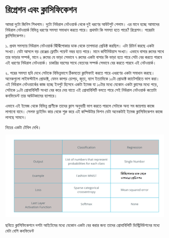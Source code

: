 # রিগ্রেশন এবং ক্লাসিফিকেশন

আমরা দুটো জিনিস শিখলাম। দুটো নিউরাল নেটওয়ার্ক থেকে দুই ধরণের আউটপুট পেলাম। এর মানে হচ্ছে আমাদের নিউরাল নেটওয়ার্ক বিভিন্ন ধরণের সমস্যা সমাধান করতে পারে। প্রথমটা কি সমস্যা হতে পারে?  রিগ্রেশন। পরেরটা  ক্লাসিফিকেশন। 

১. প্রথম সমস্যায় নিউরাল নেটওয়ার্ক ঝিঁঝিঁপোকার ডাক থেকে তাপমাত্রা প্রেডিক্ট করছিল। এটা রিটার্ন করছে একটা সংখ্যা। যেটা আসলে বড় রেঞ্জের ফ্লোটিং পয়েন্ট নম্বর হতে পারে। মানে কন্টিনিউয়াস সংখ্যা। এভাবে বাসার রুমের সাথে তার ভাড়ার সম্পর্ক, মানে ২ রুমের যে ভাড়া সেভাবে ৭ রুমের একটা বাসার কি ভাড়া হতে পারে সেটা বের করতে পারবে এই ধরণের নিউরাল নেটওয়ার্ক। চাকরির বয়সের সাথে বেতনের সম্পর্ক সেভাবে বের করতে পারবে এই নেটওয়ার্ক। 

২. পরের সমস্যা ছবি দেখে সেটাকে বিভিন্নভাগে ঠিকমতো ক্লাসিফাই করতে পারে এধরণের একটা সমাধান করছে। অনেকগুলো লাইফস্টাইল প্রোডাক্ট, যেমন কাপড় চোপড়, জুতা, ব্যাগ ইত্যাদিকে ১০টা প্রোডাক্ট ক্যাটেগরিতে ভাগ করা। এই নিউরাল নেটওয়ার্কের কাজ হচ্ছে ইনপুট হিসেবে একটা ইমেজ যা ১০টার মধ্যে যেকোন একটা ক্লাসের মধ্যে পড়ে, সেটাকে ১০টা প্রোবাবিলিটি সংখ্যা বের করে দেয় যাতে এই প্রোবাবিলিটি বলতে পারে সেই নিউরাল নেটওয়ার্ক কতোটা কনফিডেন্ট তার আউটকামের ব্যাপারে। 

এভাবে এই ইমেজ থেকে বিভিন্ন প্রাণীকে তাদের ক্লাস অনুযায়ী ভাগ করতে পারলে সেটাকে অন্য সব জায়গায় কাজে লাগানো যাবে। সেলফ ড্রাইভিং কার  থেকে শুরু করে এই কম্পিউটার ভিশন যেটা অনেকটাই ইমেজ ক্লাসিফিকেশন কাজে লাগছে সামনে। 

নিচের একটা টেবিল দেখি।

![&#x99A;&#x9BF;&#x9A4;&#x9CD;&#x9B0;: &#x995;&#x9CD;&#x9B2;&#x9BE;&#x9B8;&#x9BF;&#x9AB;&#x9BF;&#x995;&#x9C7;&#x9B6;&#x9A8; &#x98F;&#x9AC;&#x982; &#x9B0;&#x9BF;&#x997;&#x9CD;&#x9B0;&#x9C7;&#x9B8;&#x9A8; &#x989;&#x9A6;&#x9BE;&#x9B9;&#x9B0;&#x9A3;&#x9C7;&#x9B0; &#x9A4;&#x9C1;&#x9B2;&#x9A8;&#x9BE; ](../.gitbook/assets/cat8.png)

ছবিতে ক্লাসিফিকেশনে দশটা  আইটেমের মধ্যে যেকোন একটা বের করার জন্য তাদের প্রোবাবিলিটি ডিস্ট্রিবিউশনের মধ্যে যেটা বেশি কনফিডেন্ট 

 

